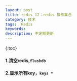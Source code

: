 ```yaml
---
layout: post
title: redis 12：redis 操作集合
category: 技术
tags:  Redis
keywords: 
description: 不定期更新
---
```


{:toc}


#### 1.清空redis,`flushdb`

#### 2.显示所有key，`keys *`
